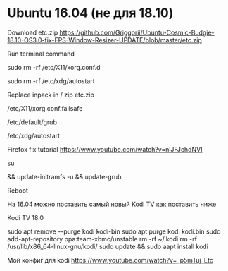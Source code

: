 # Ubuntu 16.04 (не для 18.10)

Download etc.zip https://github.com/Griggorii/Ubuntu-Cosmic-Budgie-18.10-OS3.0-fix-FPS-Window-Resizer-UPDATE/blob/master/etc.zip

Run terminal command

sudo rm -rf /etc/X11/xorg.conf.d

sudo rm -rf /etc/xdg/autostart

Replace inpack in / zip etc.zip  

/etc/X11/xorg.conf.failsafe

/etc/default/grub

/etc/xdg/autostart

Firefox fix tutorial https://www.youtube.com/watch?v=nlJFJchdNVI

su

&& update-initramfs -u && update-grub

Reboot

На 16.04 можно поставить самый новый Kodi TV как поставить ниже

Kodi TV 18.0 

sudo apt remove --purge kodi kodi-bin
sudo apt purge kodi kodi.bin
sudo add-apt-repository ppa:team-xbmc/unstable
rm -rf ~/.kodi
rm -rf /usr/lib/x86_64-linux-gnu/kodi/
sudo update && sudo aapt install kodi

Мой конфиг для kodi https://www.youtube.com/watch?v=_p5mTuj_Etc 

